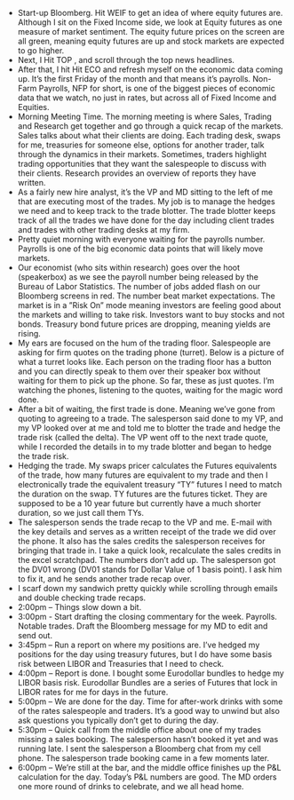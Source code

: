 - Start-up Bloomberg. Hit WEIF <GO> to get an idea of where equity futures are. Although I sit on the Fixed Income side, we look at Equity futures as one measure of market sentiment. The equity future prices on the screen are all green, meaning equity futures are up and stock markets are expected to go higher. 
- Next, I Hit TOP <GO>, and scroll through the top news headlines.
- After that, I hit Hit ECO <GO> and refresh myself on the economic data coming up. It’s the first Friday of the month and that means it’s payrolls. Non-Farm Payrolls, NFP for short, is one of the biggest pieces of economic data that we watch, no just in rates, but across all of Fixed Income and Equities.
- Morning Meeting Time. The morning meeting is where Sales, Trading and Research get together and go through a quick recap of the markets. Sales talks about what their clients are doing. Each trading desk, swaps for me, treasuries for someone else, options for another trader, talk through the dynamics in their markets. Sometimes, traders highlight trading opportunities that they want the salespeople to discuss with their clients. Research provides an overview of reports they have written.
- As a fairly new hire analyst, it’s the VP and MD sitting to the left of me that are executing most of the trades. My job is to manage the hedges we need and to keep track to the trade blotter. The trade blotter keeps track of all the trades we have done for the day including client trades and trades with other trading desks at my firm.
- Pretty quiet morning with everyone waiting for the payrolls number. Payrolls is one of the big economic data points that will likely move markets. 
- Our economist (who sits within research) goes over the hoot (speakerbox) as we see the payroll number being released by the Bureau of Labor Statistics. The number of jobs added flash on our Bloomberg screens in red. The number beat market expectations. The market is in a ”Risk On” mode meaning investors are feeling good about the markets and willing to take risk. Investors want to buy stocks and not bonds. Treasury bond future prices are dropping, meaning yields are rising.
- My ears are focused on the hum of the trading floor. Salespeople are asking for firm quotes on the trading phone (turret). Below is a picture of what a turret looks like. Each person on the trading floor has a button and you can directly speak to them over their speaker box without waiting for them to pick up the phone. So far, these as just quotes. I’m watching the phones, listening to the quotes, waiting for the magic word done.
- After a bit of waiting, the first trade is done. Meaning we’ve gone from quoting to agreeing to a trade. The salesperson said done to my VP, and my VP looked over at me and told me to blotter the trade and hedge the trade risk (called the delta). The VP went off to the next trade quote, while I recorded the details in to my trade blotter and began to hedge the trade risk.
- Hedging the trade. My swaps pricer calculates the Futures equivalents of the trade, how many futures are equivalent to my trade and then I electronically trade the equivalent treasury “TY” futures I need to match the duration on the swap. TY futures are the futures ticket. They are supposed to be a 10 year future but currently have a much shorter duration, so we just call them TYs.
- The salesperson sends the trade recap to the VP and me. E-mail with the key details and serves as a written receipt of the trade we did over the phone. It also has the sales credits the salesperson receives for bringing that trade in. I take a quick look, recalculate the sales credits in the excel scratchpad. The numbers don’t add up. The salesperson got the DV01 wrong (DV01 stands for Dollar Value of 1 basis point). I ask him to fix it, and he sends another trade recap over.
- I scarf down my sandwich pretty quickly while scrolling through emails and double checking trade recaps.
- 2:00pm – Things slow down a bit.
- 3:00pm - Start drafting the closing commentary for the week. Payrolls. Notable trades. Draft the Bloomberg message for my MD to edit and send out.
- 3:45pm – Run a report on where my positions are. I’ve hedged my positions for the day using treasury futures, but I do have some basis risk between LIBOR and Treasuries that I need to check.
- 4:00pm – Report is done. I bought some Eurodollar bundles to hedge my LIBOR basis risk. Eurodollar Bundles are a series of Futures that lock in LIBOR rates for me for days in the future.
- 5:00pm – We are done for the day. Time for after-work drinks with some of the rates salespeople and traders. It’s a good way to unwind but also ask questions you typically don’t get to during the day.
- 5:30pm – Quick call from the middle office about one of my trades missing a sales booking. The salesperson hasn’t booked it yet and was running late. I sent the salesperson a Bloomberg chat from my cell phone. The salesperson trade booking came in a few moments later.
- 6:00pm – We’re still at the bar, and the middle office finishes up the P&L calculation for the day. Today’s P&L numbers are good. The MD orders one more round of drinks to celebrate, and we all head home.
